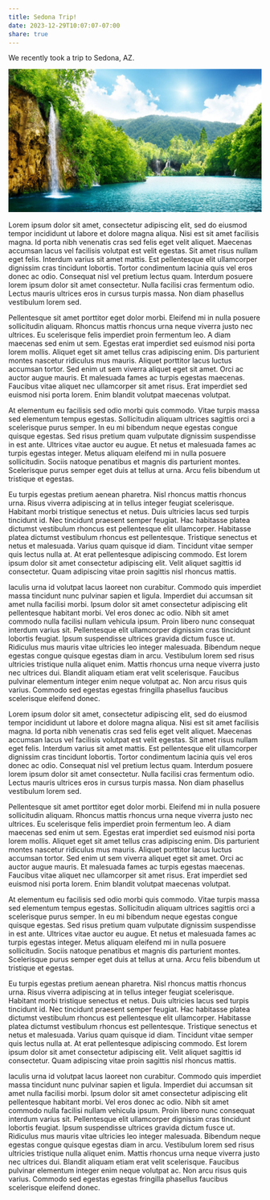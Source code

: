 ```yaml
---
title: Sedona Trip!
date: 2023-12-29T10:07:07-07:00
share: true
---
```


We recently took a trip to Sedona, AZ.

![What Sedona doesn't look like](../../images/nature.jpg)

Lorem ipsum dolor sit amet, consectetur adipiscing elit, sed do eiusmod tempor incididunt ut labore et dolore magna aliqua. Nisi est sit amet facilisis magna. Id porta nibh venenatis cras sed felis eget velit aliquet. Maecenas accumsan lacus vel facilisis volutpat est velit egestas. Sit amet risus nullam eget felis. Interdum varius sit amet mattis. Est pellentesque elit ullamcorper dignissim cras tincidunt lobortis. Tortor condimentum lacinia quis vel eros donec ac odio. Consequat nisl vel pretium lectus quam. Interdum posuere lorem ipsum dolor sit amet consectetur. Nulla facilisi cras fermentum odio. Lectus mauris ultrices eros in cursus turpis massa. Non diam phasellus vestibulum lorem sed.

Pellentesque sit amet porttitor eget dolor morbi. Eleifend mi in nulla posuere sollicitudin aliquam. Rhoncus mattis rhoncus urna neque viverra justo nec ultrices. Eu scelerisque felis imperdiet proin fermentum leo. A diam maecenas sed enim ut sem. Egestas erat imperdiet sed euismod nisi porta lorem mollis. Aliquet eget sit amet tellus cras adipiscing enim. Dis parturient montes nascetur ridiculus mus mauris. Aliquet porttitor lacus luctus accumsan tortor. Sed enim ut sem viverra aliquet eget sit amet. Orci ac auctor augue mauris. Et malesuada fames ac turpis egestas maecenas. Faucibus vitae aliquet nec ullamcorper sit amet risus. Erat imperdiet sed euismod nisi porta lorem. Enim blandit volutpat maecenas volutpat.

At elementum eu facilisis sed odio morbi quis commodo. Vitae turpis massa sed elementum tempus egestas. Sollicitudin aliquam ultrices sagittis orci a scelerisque purus semper. In eu mi bibendum neque egestas congue quisque egestas. Sed risus pretium quam vulputate dignissim suspendisse in est ante. Ultrices vitae auctor eu augue. Et netus et malesuada fames ac turpis egestas integer. Metus aliquam eleifend mi in nulla posuere sollicitudin. Sociis natoque penatibus et magnis dis parturient montes. Scelerisque purus semper eget duis at tellus at urna. Arcu felis bibendum ut tristique et egestas.

Eu turpis egestas pretium aenean pharetra. Nisl rhoncus mattis rhoncus urna. Risus viverra adipiscing at in tellus integer feugiat scelerisque. Habitant morbi tristique senectus et netus. Duis ultricies lacus sed turpis tincidunt id. Nec tincidunt praesent semper feugiat. Hac habitasse platea dictumst vestibulum rhoncus est pellentesque elit ullamcorper. Habitasse platea dictumst vestibulum rhoncus est pellentesque. Tristique senectus et netus et malesuada. Varius quam quisque id diam. Tincidunt vitae semper quis lectus nulla at. At erat pellentesque adipiscing commodo. Est lorem ipsum dolor sit amet consectetur adipiscing elit. Velit aliquet sagittis id consectetur. Quam adipiscing vitae proin sagittis nisl rhoncus mattis.

Iaculis urna id volutpat lacus laoreet non curabitur. Commodo quis imperdiet massa tincidunt nunc pulvinar sapien et ligula. Imperdiet dui accumsan sit amet nulla facilisi morbi. Ipsum dolor sit amet consectetur adipiscing elit pellentesque habitant morbi. Vel eros donec ac odio. Nibh sit amet commodo nulla facilisi nullam vehicula ipsum. Proin libero nunc consequat interdum varius sit. Pellentesque elit ullamcorper dignissim cras tincidunt lobortis feugiat. Ipsum suspendisse ultrices gravida dictum fusce ut. Ridiculus mus mauris vitae ultricies leo integer malesuada. Bibendum neque egestas congue quisque egestas diam in arcu. Vestibulum lorem sed risus ultricies tristique nulla aliquet enim. Mattis rhoncus urna neque viverra justo nec ultrices dui. Blandit aliquam etiam erat velit scelerisque. Faucibus pulvinar elementum integer enim neque volutpat ac. Non arcu risus quis varius. Commodo sed egestas egestas fringilla phasellus faucibus scelerisque eleifend donec.

Lorem ipsum dolor sit amet, consectetur adipiscing elit, sed do eiusmod tempor incididunt ut labore et dolore magna aliqua. Nisi est sit amet facilisis magna. Id porta nibh venenatis cras sed felis eget velit aliquet. Maecenas accumsan lacus vel facilisis volutpat est velit egestas. Sit amet risus nullam eget felis. Interdum varius sit amet mattis. Est pellentesque elit ullamcorper dignissim cras tincidunt lobortis. Tortor condimentum lacinia quis vel eros donec ac odio. Consequat nisl vel pretium lectus quam. Interdum posuere lorem ipsum dolor sit amet consectetur. Nulla facilisi cras fermentum odio. Lectus mauris ultrices eros in cursus turpis massa. Non diam phasellus vestibulum lorem sed.

Pellentesque sit amet porttitor eget dolor morbi. Eleifend mi in nulla posuere sollicitudin aliquam. Rhoncus mattis rhoncus urna neque viverra justo nec ultrices. Eu scelerisque felis imperdiet proin fermentum leo. A diam maecenas sed enim ut sem. Egestas erat imperdiet sed euismod nisi porta lorem mollis. Aliquet eget sit amet tellus cras adipiscing enim. Dis parturient montes nascetur ridiculus mus mauris. Aliquet porttitor lacus luctus accumsan tortor. Sed enim ut sem viverra aliquet eget sit amet. Orci ac auctor augue mauris. Et malesuada fames ac turpis egestas maecenas. Faucibus vitae aliquet nec ullamcorper sit amet risus. Erat imperdiet sed euismod nisi porta lorem. Enim blandit volutpat maecenas volutpat.

At elementum eu facilisis sed odio morbi quis commodo. Vitae turpis massa sed elementum tempus egestas. Sollicitudin aliquam ultrices sagittis orci a scelerisque purus semper. In eu mi bibendum neque egestas congue quisque egestas. Sed risus pretium quam vulputate dignissim suspendisse in est ante. Ultrices vitae auctor eu augue. Et netus et malesuada fames ac turpis egestas integer. Metus aliquam eleifend mi in nulla posuere sollicitudin. Sociis natoque penatibus et magnis dis parturient montes. Scelerisque purus semper eget duis at tellus at urna. Arcu felis bibendum ut tristique et egestas.

Eu turpis egestas pretium aenean pharetra. Nisl rhoncus mattis rhoncus urna. Risus viverra adipiscing at in tellus integer feugiat scelerisque. Habitant morbi tristique senectus et netus. Duis ultricies lacus sed turpis tincidunt id. Nec tincidunt praesent semper feugiat. Hac habitasse platea dictumst vestibulum rhoncus est pellentesque elit ullamcorper. Habitasse platea dictumst vestibulum rhoncus est pellentesque. Tristique senectus et netus et malesuada. Varius quam quisque id diam. Tincidunt vitae semper quis lectus nulla at. At erat pellentesque adipiscing commodo. Est lorem ipsum dolor sit amet consectetur adipiscing elit. Velit aliquet sagittis id consectetur. Quam adipiscing vitae proin sagittis nisl rhoncus mattis.

Iaculis urna id volutpat lacus laoreet non curabitur. Commodo quis imperdiet massa tincidunt nunc pulvinar sapien et ligula. Imperdiet dui accumsan sit amet nulla facilisi morbi. Ipsum dolor sit amet consectetur adipiscing elit pellentesque habitant morbi. Vel eros donec ac odio. Nibh sit amet commodo nulla facilisi nullam vehicula ipsum. Proin libero nunc consequat interdum varius sit. Pellentesque elit ullamcorper dignissim cras tincidunt lobortis feugiat. Ipsum suspendisse ultrices gravida dictum fusce ut. Ridiculus mus mauris vitae ultricies leo integer malesuada. Bibendum neque egestas congue quisque egestas diam in arcu. Vestibulum lorem sed risus ultricies tristique nulla aliquet enim. Mattis rhoncus urna neque viverra justo nec ultrices dui. Blandit aliquam etiam erat velit scelerisque. Faucibus pulvinar elementum integer enim neque volutpat ac. Non arcu risus quis varius. Commodo sed egestas egestas fringilla phasellus faucibus scelerisque eleifend donec.

